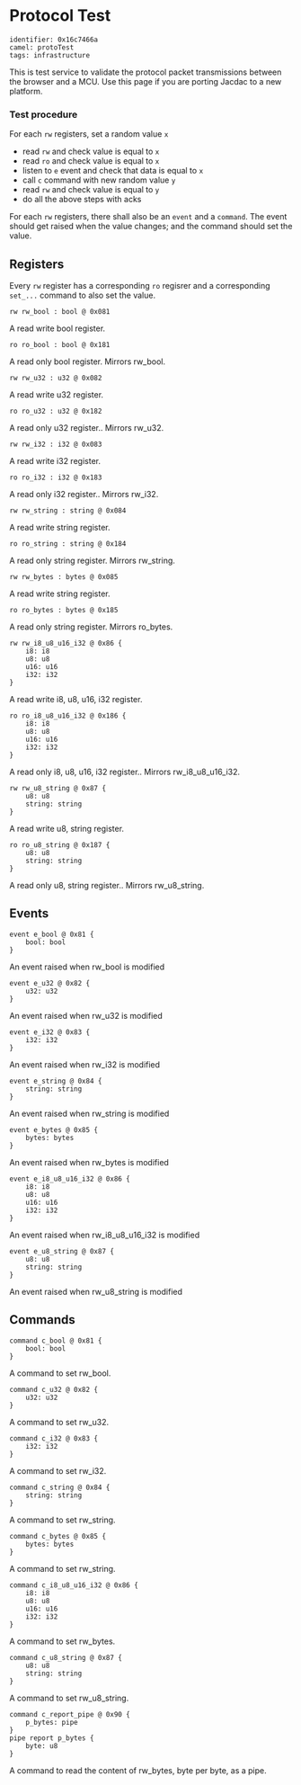 # Protocol Test

    identifier: 0x16c7466a
    camel: protoTest
    tags: infrastructure

This is test service to validate the protocol packet transmissions between the browser and a MCU.
Use this page if you are porting Jacdac to a new platform.

### Test procedure

For each ``rw`` registers, set a random value ``x``
  * read ``rw`` and check value is equal to ``x``
  * read ``ro`` and check value is equal to ``x``
  * listen to ``e`` event and check that data is equal to ``x``
  * call ``c`` command with new random value ``y``
  * read ``rw`` and check value is equal to ``y``
  * do all the above steps with acks

For each ``rw`` registers, there shall also
be an ``event`` and a ``command``. The event
should get raised when the value changes;
and the command should set the value.
  
## Registers

Every ``rw`` register has a corresponding ``ro`` regisrer
and a corresponding ``set_...`` command to also set the value.

    rw rw_bool : bool @ 0x081

A read write bool register.

    ro ro_bool : bool @ 0x181

A read only bool register. Mirrors rw_bool.

    rw rw_u32 : u32 @ 0x082

A read write u32 register.

    ro ro_u32 : u32 @ 0x182

A read only u32 register.. Mirrors rw_u32.

    rw rw_i32 : i32 @ 0x083

A read write i32 register.

    ro ro_i32 : i32 @ 0x183

A read only i32 register.. Mirrors rw_i32.

    rw rw_string : string @ 0x084

A read write string register.

    ro ro_string : string @ 0x184

A read only string register. Mirrors rw_string.

    rw rw_bytes : bytes @ 0x085

A read write string register.

    ro ro_bytes : bytes @ 0x185

A read only string register. Mirrors ro_bytes.

    rw rw_i8_u8_u16_i32 @ 0x86 {
        i8: i8
        u8: u8
        u16: u16
        i32: i32
    }

A read write i8, u8, u16, i32 register.

    ro ro_i8_u8_u16_i32 @ 0x186 {
        i8: i8
        u8: u8
        u16: u16
        i32: i32
    }

A read only i8, u8, u16, i32 register.. Mirrors rw_i8_u8_u16_i32.

    rw rw_u8_string @ 0x87 {
        u8: u8
        string: string
    }

A read write u8, string register.

    ro ro_u8_string @ 0x187 {
        u8: u8
        string: string
    }

A read only u8, string register.. Mirrors rw_u8_string.

## Events

    event e_bool @ 0x81 { 
        bool: bool 
    }

An event raised when rw_bool is modified

    event e_u32 @ 0x82 { 
        u32: u32 
    }

An event raised when rw_u32 is modified

    event e_i32 @ 0x83 { 
        i32: i32 
    }

An event raised when rw_i32 is modified

    event e_string @ 0x84 { 
        string: string 
    }

An event raised when rw_string is modified

    event e_bytes @ 0x85 { 
        bytes: bytes 
    }

An event raised when rw_bytes is modified

    event e_i8_u8_u16_i32 @ 0x86 { 
        i8: i8
        u8: u8
        u16: u16
        i32: i32
    }

An event raised when rw_i8_u8_u16_i32 is modified

    event e_u8_string @ 0x87 { 
        u8: u8
        string: string
    }

An event raised when rw_u8_string is modified

## Commands

    command c_bool @ 0x81 {
        bool: bool
    }

A command to set rw_bool.

    command c_u32 @ 0x82 {
        u32: u32
    }

A command to set rw_u32.

    command c_i32 @ 0x83 {
        i32: i32
    }

A command to set rw_i32.

    command c_string @ 0x84 {
        string: string
    }

A command to set rw_string.

    command c_bytes @ 0x85 {
        bytes: bytes
    }

A command to set rw_string.

    command c_i8_u8_u16_i32 @ 0x86 {
        i8: i8
        u8: u8
        u16: u16
        i32: i32
    }

A command to set rw_bytes.

    command c_u8_string @ 0x87 {
        u8: u8
        string: string
    }

A command to set rw_u8_string.

    command c_report_pipe @ 0x90 {
        p_bytes: pipe
    }
    pipe report p_bytes {
        byte: u8
    }

A command to read the content of rw_bytes, byte per byte, as a pipe.
